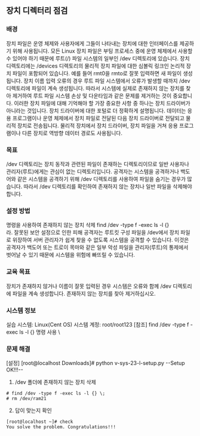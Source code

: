 ## 장치 디렉터리 점검

### 배경
장치 파일은 운영 체제와 사용자에게 그들이 나타내는 장치에 대한 인터페이스를 제공하기 위해 사용됩니다. 모든 Linux 장치 파일은 부팅 프로세스 중에 운영 체제에서 사용할 수 있어야 하기 때문에 루트(/) 파일 시스템의 일부인 /dev 디렉토리에 있습니다. 장치 디렉토리에는 /devices 디렉토리의 물리적 장치 파일에 대한 심볼릭 링크인 논리적 장치 파일이 포함되어 있습니다. 예를 들어 rmt0을 rmto로 잘못 입력하면 새 파일이 생성됩니다. 장치 이름 입력 오류의 경우 루트 파일 시스템에서 오류가 발생할 때까지 /dev 디렉토리에 파일이 계속 생성됩니다. 따라서 시스템에 실제로 존재하지 않는 장치를 찾아 제거하여 루트 파일 시스템 손상 및 다운타임과 같은 문제를 제거하는 것이 중요합니다.
이러한 장치 파일에 대해 기억해야 할 가장 중요한 사항 중 하나는 장치 드라이버가 아니라는 것입니다. 장치 드라이버에 대한 포털로 더 정확하게 설명됩니다. 데이터는 응용 프로그램이나 운영 체제에서 장치 파일로 전달된 다음 장치 드라이버로 전달되고 물리적 장치로 전송됩니다. 물리적 장치에서 장치 드라이버, 장치 파일을 거쳐 응용 프로그램이나 다른 장치로 역방향 데이터 경로도 사용됩니다.

### 목표
/dev 디렉토리는 장치 동작과 관련된 파일이 존재하는 디렉토리이므로 일반 사용자나 관리자(루트)에게는 관심이 없는 디렉토리입니다. 공격자는 시스템을 공격하거나 백도어와 같은 시스템을 공격하기 위해 /dev 디렉토리를 사용하여 파일을 숨기는 경우가 많습니다. 따라서 /dev 디렉토리를 확인하여 존재하지 않는 장치나 일반 파일을 삭제해야 합니다.

### 설정 방법
명령을 사용하여 존재하지 않는 장치 삭제
find /dev -type f -exec ls -l {} \
라. 잘못된 보안 설정으로 인한 피해
공격자는 루트킷 구성 파일을 /dev에서 장치 파일로 위장하여 서버 관리자가 쉽게 찾을 수 없도록 시스템을 공격할 수 있습니다. 이것은 공격자가 백도어 또는 트로이 목마와 같은 일부 악성 파일을 관리자(루트)의 통제에서 벗어날 수 있기 때문에 시스템을 위험에 빠뜨릴 수 있습니다.

### 교육 목표
장치가 존재하지 않거나 이름이 잘못 입력된 경우 시스템은 오류와 함께 /dev 디렉토리에 파일을 계속 생성합니다. 존재하지 않는 장치를 찾아 제거하십시오.

### 시스템 정보
 
실습 시스템: Linux(Cent OS)
시스템 계정: root/root123
[참조]
find /dev -type f -exec ls -l {} 명령 사용 \

### 문제 해결
[설정]
[root@localhost Downloads]# python v-sys-23-l-setup.py
--Setup OK!!!--

1. /dev 폴더에 존재하지 않는 장치 삭제
```
# find /dev -type f -exec ls -l {} \;
# rm /dev/ram21
```

2. 답이 맞는지 확인
```
[root@localhost ~]# check
You solve the problem. Congratulations!!!
```
